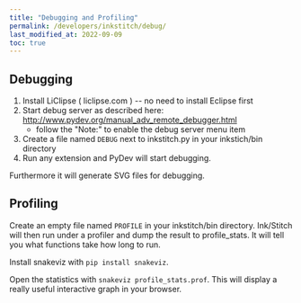 ```yaml
---
title: "Debugging and Profiling"
permalink: /developers/inkstitch/debug/
last_modified_at: 2022-09-09
toc: true
---
```

## Debugging

1. Install LiClipse ( liclipse.com ) -- no need to install Eclipse first
2. Start debug server as described here: http://www.pydev.org/manual_adv_remote_debugger.html
    * follow the "Note:" to enable the debug server menu item
3. Create a file named `DEBUG` next to inkstitch.py in your inkstich/bin directory
4. Run any extension and PyDev will start debugging.

Furthermore it will generate SVG files for debugging.

## Profiling

Create an empty file named `PROFILE` in your inkstitch/bin directory. Ink/Stitch will then run under a profiler and dump the result to profile_stats.  It will tell you what functions take how long to run.

Install snakeviz with `pip install snakeviz`.

Open the statistics with `snakeviz profile_stats.prof`. This will display a really useful interactive graph in your browser.
